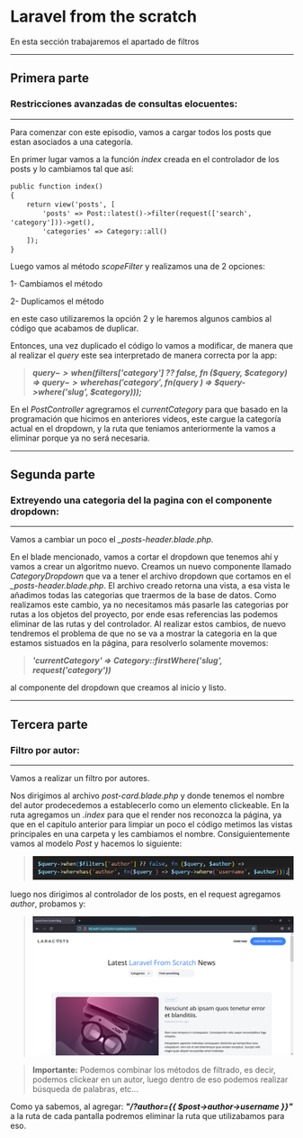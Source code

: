 # Laravel from the scratch

En esta sección trabajaremos el apartado de filtros

--------------------------------------------------------

## **Primera parte**
### Restricciones avanzadas de consultas elocuentes:
--------------------------------------------------------

Para comenzar con este episodio, vamos a cargar todos los posts que estan asociados a una categoría.

En primer lugar vamos a la función *index* creada en el controlador de los posts y lo cambiamos tal que así:

    public function index()
    {
        return view('posts', [
            'posts' => Post::latest()->filter(request(['search', 'category']))->get(),
            'categories' => Category::all()
        ]);
    }

Luego vamos al método *scopeFilter* y realizamos una de 2 opciones:

1- Cambiamos el método

2- Duplicamos el método

en este caso utilizaremos la opción 2 y le haremos algunos cambios al código que acabamos de duplicar.

Entonces, una vez duplicado el código lo vamos a modificar, de manera que al realizar el *query* este sea interpretado de manera correcta por la app:

>***$query->when($filters['category'] ?? false, fn ($query, $category) =>
        $query->wherehas('category', fn($query ) => $query->where('slug', $category)));***

En el *PostController* agregramos el *currentCategory* para que basado en la programación que hicimos en anteriores videos, este cargue la categoría actual en el dropdown, y la ruta que teniamos anteriormente la vamos a eliminar porque ya no será necesaria.

--------------------------------------------------------

## **Segunda parte**
### Extreyendo una categoria del la pagina con el componente dropdown:
--------------------------------------------------------

Vamos a cambiar un poco el *_posts-header.blade.php*.

En el blade mencionado, vamos a cortar el dropdown que tenemos ahí y vamos a crear un algoritmo nuevo.
Creamos un nuevo componente llamado *CategoryDropdown* que va a tener el archivo dropdown que cortamos en el *_posts-header.blade.php*.
El archivo creado retorna una vista, a esa vista le añadimos todas las categorias que traermos de la base de datos. Como realizamos este cambio, ya no necesitamos más pasarle las categorias por rutas a los objetos del proyecto, por ende esas referencias las podemos eliminar de las rutas y del controlador.
Al realizar estos cambios, de nuevo tendremos el problema de que no se va a mostrar la categoria en la que estamos sistuados en la página, para resolverlo solamente movemos:

>***'currentCategory' => Category::firstWhere('slug', request('category'))***

al componente del dropdown que creamos al inicio y listo.

--------------------------------------------------------

## **Tercera parte**
### Filtro por autor:
--------------------------------------------------------

Vamos a realizar un filtro por autores.

Nos dirigimos al archivo *post-card.blade.php* y donde tenemos el nombre del autor prodecedemos a establecerlo como un elemento clickeable.
En la ruta agregamos un *.index* para que el render nos reconozca la página, ya que en el capitulo anterior para limpiar un poco el código metimos las vistas principales en una carpeta y les cambiamos el nombre.
Consiguientemente vamos al modelo *Post* y hacemos lo siguiente:

> ![text image](../img/imagen69.png)

luego nos dirigimos al controlador de los posts, en el request agregamos *author*, probamos y:

> ![text image](../img/imagen70.png)

> **Importante:** Podemos combinar los métodos de filtrado, es decir, podemos clickear en un autor, luego dentro de eso podemos realizar búsqueda de palabras, etc...

Como ya sabemos, al agregar: ***"/?author={{ $post->author->username }}"*** a la ruta de cada pantalla podremos eliminar la ruta que utilizabamos para eso.